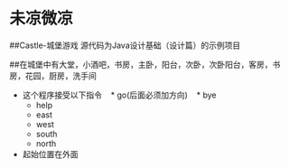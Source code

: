 # 未凉微凉
##Castle-城堡游戏
源代码为Java设计基础（设计篇）的示例项目
 


##在城堡中有大堂，小酒吧，书房，主卧，阳台，次卧，次卧阳台，客房，书房，花园，厨房，洗手间
* 这个程序接受以下指令
    *  go(后面必须加方向)
    *  bye
    *  help
    *  east
    *  west
    *  south
    *  north
* 起始位置在外面


